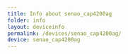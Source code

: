 ```yaml
---
title: Info about senao_cap4200ag
folder: info
layout: deviceinfo
permalink: /devices/senao_cap4200ag/
device: senao_cap4200ag
---
```

